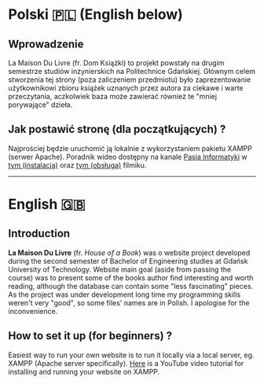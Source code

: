 # Polski :poland: (English below)

## Wprowadzenie 

La Maison Du Livre (fr. Dom Książki) to projekt powstały na drugim semestrze studiów inżynierskich na Politechnice Gdańskiej. Głównym celem stworzenia tej strony (poza zaliczeniem przedmiotu) było zaprezentowanie użytkownikowi zbioru książek uznanych przez autora za ciekawe i warte przeczytania, aczkolwiek baza może zawierać również te "mniej porywające" dzieła.

## Jak postawić stronę (dla początkujących) ?

Najprościej będzie uruchomić ją lokalnie z wykorzystaniem pakietu XAMPP (serwer Apache). Poradnik wideo dostępny na kanale [Pasja Informatyki](https://www.youtube.com/@Pasjainformatyki) w [tym (instalacja)](https://www.youtube.com/watch?v=WSeKPbVZBoo&t=526s) oraz [tym (obsługa)](https://www.youtube.com/watch?v=tD0Q5QwoQJI) filmiku.

---
# English :uk:

## Introduction

**La Maison Du Livre** (fr. *House of a Book*) was o website project developed during the second semester of Bachelor of Engineering studies at Gdańsk University of Technology. Website main goal (aside from passing the course) was to present some of the books author find interesting and worth reading, although the database can contain some "less fascinating" pieces. As the project was under development long time my programming skills weren't very "good", so some files' names are in Polish. I apologise for the inconvenience.

## How to set it up (for beginners) ?
Easiest way to run your own website is to run it locally via a local server, eg. XAMPP (Apache server specifically). [Here](https://www.youtube.com/watch?v=VCHXCusltqI) is a YouTube video tutorial for installing and running your website on XAMPP.
